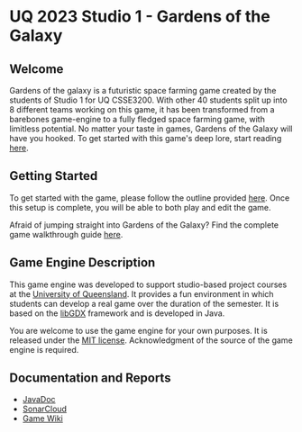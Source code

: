 # UQ 2023 Studio 1 - Gardens of the Galaxy

## Welcome

Gardens of the galaxy is a futuristic space farming game created by the students of Studio 1 for UQ CSSE3200. With other 40 students split up into 8 different teams working on this game, it has been transformed from a barebones game-engine to a fully fledged space farming game, with limitless potential. No matter your taste in games, Gardens of the Galaxy will have you hooked. To get started with this game's deep lore, start reading [here](https://github.com/UQcsse3200/2023-studio-1/wiki/Storyline).

## Getting Started

To get started with the game, please follow the outline provided [here](https://github.com/UQdeco2800/game-engine/wiki/Getting-Started). Once this setup is complete, you will be able to both play and edit the game.

Afraid of jumping straight into Gardens of the Galaxy? Find the complete game walkthrough guide [here](https://github.com/UQcsse3200/2023-studio-1/wiki/Walkthrough).

## Game Engine Description

This game engine was developed to support studio-based project courses at the [University of Queensland](https://uq.edu.au/ "UQ Home Page"). It provides a fun environment in which students can develop a real game over the duration of the semester. It is based on the [libGDX](https://libgdx.com/ "libGDX Information") framework and is developed in Java. 

You are welcome to use the game engine for your own purposes. It is released under the [MIT license](https://opensource.org/licenses/MIT "MIT License Description"). Acknowledgment of the source of the game engine is required.

## Documentation and Reports

- [JavaDoc](https://uqcsse3200.github.io/2023-studio-1/)
- [SonarCloud](https://sonarcloud.io/project/overview?id=UQcsse3200_2023-studio-1)
- [Game Wiki](wiki)
